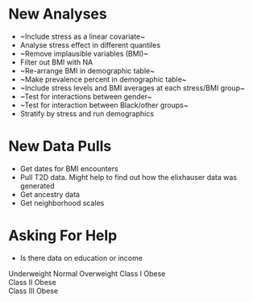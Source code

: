 # New Analyses

* ~Include stress as a linear covariate~
* Analyse stress effect in different quantiles
* ~Remove implausible variables (BMI)~
* Filter out BMI with NA
* ~Re-arrange BMI in demographic table~
* ~Make prevalence percent in demographic table~
* ~Include stress levels and BMI averages at each stress/BMI group~
* ~Test for interactions between gender~
* ~Test for interaction between Black/other groups~
* Stratify by stress and run demographics


# New Data Pulls

* Get dates for BMI encounters
* Pull T2D data.  Might help to find out how the elixhauser data was generated
* Get ancestry data
* Get neighborhood scales


# Asking For Help

* Is there data on education or income


Underweight
Normal
Overweight
Class I Obese	
Class II Obese	
Class III Obese	
